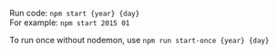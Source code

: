 Run code: `npm start {year} {day}`<br>
For example: `npm start 2015 01`

To run once without nodemon, use `npm run start-once {year} {day}`